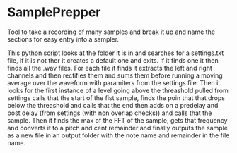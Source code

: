 # SamplePrepper
Tool to take a recording of many samples and break it up and name the sections for easy entry into a sampler.

This python script looks at the folder it is in and searches for a settings.txt file, if it is not ther it creates a default one and exits.
If it finds one it then finds all the .wav files. For each file it finds it extracts the left and right channels and then rectifies them and sums them before running a moving average over the waveform with paramiters from the settings file. Then it looks for the first instance of a level going above the threashold pulled from settings calls that the start of the fist sample, finds the poin that that drops below the threashold and calls that the end then adds on a predelay and post delay (from settings (with non overlap checks)) and calls that the sample. Then it finds the max of the FFT of the sample, gets that frequency and converts it to a pitch and cent remainder and finally outputs the sample as a new file in an output folder with the note name and remainder in the file name.
